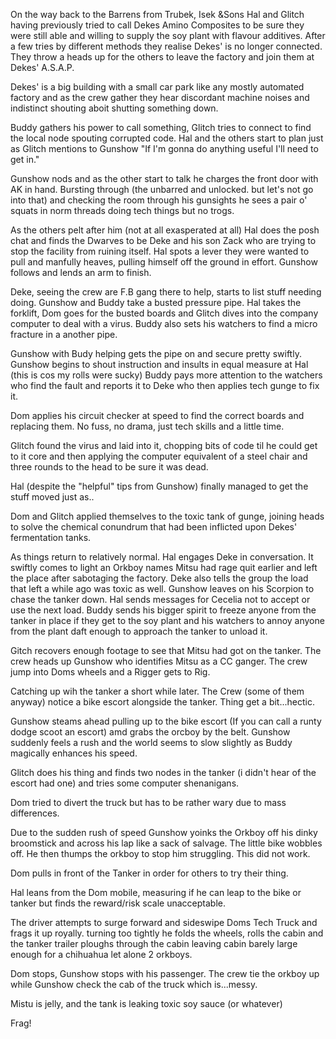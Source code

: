 On the way back to the Barrens from Trubek, Isek &Sons Hal and Glitch having previously tried to call Dekes Amino Composites to be sure they were still able and willing to supply the soy plant with flavour additives. After a few tries by different methods they realise Dekes' is no longer connected. They throw a heads up for the others to leave the factory and join them at Dekes' A.S.A.P.

Dekes' is a big building with a small car park like any mostly automated factory and as the crew gather they hear discordant machine noises and indistinct shouting aboit shutting something down. 

Buddy gathers his power to call something, Glitch tries to connect to find the local node spouting corrupted code. Hal and the others start to plan just as Glitch mentions to Gunshow "If I'm gonna do anything useful I'll need to get in."

Gunshow nods and as the other start to talk he charges the front door with AK in hand. Bursting through (the unbarred and unlocked. but let's not go into that) and checking the room through his gunsights he sees a pair o' squats in norm threads doing tech things but no trogs.

As the others pelt after him (not at all exasperated at all) Hal does the posh chat and finds the Dwarves to be Deke and his son Zack who are trying to stop the facility from ruining itself. Hal spots a lever they were wanted to pull and manfully heaves, pulling himself off the ground in effort. Gunshow follows and lends an arm to finish.

Deke, seeing the crew are F.B gang there to help, starts to list stuff needing doing. Gunshow and Buddy take a busted pressure pipe.  Hal takes the forklift, Dom goes for the busted boards and Glitch dives into the company computer to deal with a virus. Buddy also sets his watchers to find a micro fracture in a another pipe.

Gunshow with Budy helping gets the pipe on and secure pretty swiftly. Gunshow begins to shout instruction and insults in equal measure at Hal (this is cos my rolls were sucky) Buddy pays more attention to the watchers who find the fault and reports it to Deke who then applies tech gunge to fix it.

Dom applies his circuit checker at speed to find the correct boards and replacing them. No fuss, no drama, just tech skills and a little time.

Glitch found the virus and laid into it, chopping bits of code til he could get to it core and then applying the computer equivalent of a steel chair and three rounds to the head to be sure it was dead.

Hal (despite the "helpful" tips from Gunshow) finally managed to get the stuff moved just as..

Dom and Glitch applied themselves to the toxic tank of gunge, joining heads to solve the chemical conundrum that had been inflicted upon Dekes' fermentation tanks. 

As things return to relatively normal. Hal engages Deke in conversation. It swiftly comes to light an Orkboy names Mitsu had rage quit earlier and left the place after sabotaging the factory. Deke also tells the group the load that left a while ago was  toxic as well. Gunshow leaves on his Scorpion to chase the tanker down. Hal sends messages for Cecelia not to accept or use the next load. Buddy sends his bigger spirit to freeze anyone from the tanker in place if they get to the soy plant and his watchers to annoy anyone from the plant daft enough to approach the tanker to unload it.

Gitch recovers enough footage to see that Mitsu had got on the tanker. The crew heads up Gunshow who identifies Mitsu as a CC ganger. The crew jump into Doms wheels and a Rigger gets to Rig.

Catching up wih the tanker a short while later. The Crew (some of them anyway) notice a bike escort alongside the tanker.  Thing get a bit...hectic.

Gunshow steams ahead pulling up to the bike escort (If you can call a runty dodge scoot an escort) amd grabs the orcboy by the belt. Gunshow suddenly feels a rush and the world seems to slow slightly as Buddy magically enhances his speed.

Glitch does his thing and finds two nodes in the tanker (i didn't hear of the escort had one) and tries some computer shenanigans.

Dom tried to divert the truck but has to be rather wary due to mass differences.

Due to the sudden rush of speed Gunshow yoinks the Orkboy off his dinky broomstick and across his lap like a sack of salvage. The little bike wobbles off. He then thumps the orkboy to stop him struggling.  This did not work.

Dom pulls in front of the Tanker in order for others to try their thing.

Hal leans from the Dom mobile, measuring if he can leap to the bike or tanker but finds the reward/risk scale unacceptable.

The driver attempts to surge forward and sideswipe Doms Tech Truck and frags it up royally. turning too tightly he folds the wheels, rolls the cabin and the tanker trailer ploughs through the cabin leaving cabin barely large enough for a chihuahua let alone 2 orkboys.

Dom stops, Gunshow stops with his passenger. The crew tie the orkboy up while Gunshow check the cab of the truck which is...messy.

Mistu is jelly, and the tank is leaking toxic soy sauce (or whatever)

Frag!
